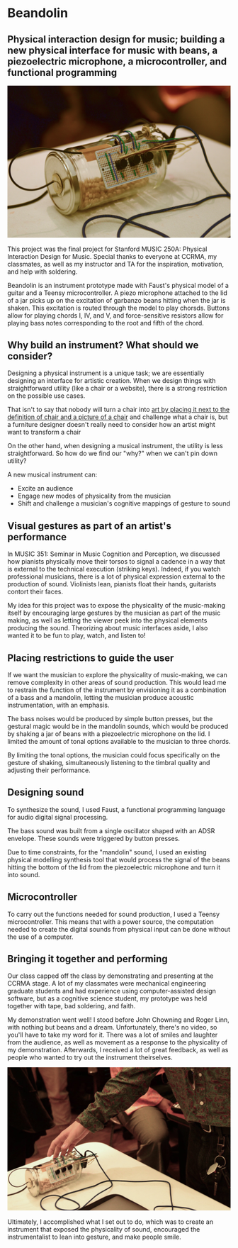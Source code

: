 # Beandolin

## Physical interaction design for music; building a new physical interface for music with beans, a piezoelectric microphone, a microcontroller, and functional programming

![Beandolin](/beandolin.jpg)

This project was the final project for Stanford MUSIC 250A: Physical Interaction Design for Music. Special thanks to everyone at CCRMA, my classmates, as well as my instructor and TA for the inspiration, motivation, and help with soldering.

Beandolin is an instrument prototype made with Faust's physical model of a guitar and a Teensy microcontroller. A piezo microphone attached to the lid of a jar picks up on the excitation of garbanzo beans hitting when the jar is shaken. This excitation is routed through the model to play chorsds. Buttons allow for playing chords I, IV, and V, and force-sensitive resistors allow for playing bass notes corresponding to the root and fifth of the chord.

## Why build an instrument? What should we consider?

Designing a physical instrument is a unique task; we are essentially designing an interface for artistic creation. When we design things with straightforward utility (like a chair or a website), there is a strong restriction on the possible use cases.

That isn't to say that nobody will turn a chair into [art by placing it next to the definition of chair and a picture of a chair](https://en.wikipedia.org/wiki/One_and_Three_Chairs) and challenge what a chair is, but a furniture designer doesn't really need to consider how an artist might want to transform a chair

On the other hand, when designing a musical instrument, the utility is less straightforward. So how do we find our "why?" when we can't pin down utility?

A new musical instrument can:

- Excite an audience
- Engage new modes of physicality from the musician
- Shift and challenge a musician's cognitive mappings of gesture to sound

## Visual gestures as part of an artist's performance

In MUSIC 351: Seminar in Music Cognition and Perception, we discussed how pianists physically move their torsos to signal a cadence in a way that is external to the technical execution (striking keys). Indeed, if you watch professional musicians, there is a lot of physical expression external to the production of sound. Violinists lean, pianists float their hands, guitarists contort their faces.

My idea for this project was to expose the physicality of the music-making itself by encouraging large gestures by the musician as part of the music making, as well as letting the viewer peek into the physical elements producing the sound.
Theorizing about music interfaces aside, I also wanted it to be fun to play, watch, and listen to!

## Placing restrictions to guide the user

If we want the musician to explore the physicality of music-making, we can remove complexity in other areas of sound production. This would lead me to restrain the function of the instrument by envisioning it as a combination of a bass and a mandolin, letting the musician produce acoustic instrumentation, with an emphasis.

The bass noises would be produced by simple button presses, but the gestural magic would be in the mandolin sounds, which would be produced by shaking a jar of beans with a piezoelectric microphone on the lid. I limited the amount of tonal options available to the musician to three chords.

By limiting the tonal options, the musician could focus specifically on the gesture of shaking, simultaneously listening to the timbral quality and adjusting their performance.

## Designing sound

To synthesize the sound, I used Faust, a functional programming language for audio digital signal processing.

The bass sound was built from a single oscillator shaped with an ADSR envelope. These sounds were triggered by button presses.

Due to time constraints, for the "mandolin" sound, I used an existing physical modelling synthesis tool that would process the signal of the beans hitting the bottom of the lid from the piezoelectric microphone and turn it into sound.

## Microcontroller

To carry out the functions needed for sound production, I used a Teensy microcontroller. This means that with a power source, the computation needed to create the digital sounds from physical input can be done without the use of a computer.

## Bringing it together and performing

Our class capped off the class by demonstrating and presenting at the CCRMA stage. A lot of my classmates were mechanical engineering graduate students and had experience using computer-assisted design software, but as a cognitive science student, my prototype was held together with tape, bad soldering, and faith.

My demonstration went well! I stood before John Chowning and Roger Linn, with nothing but beans and a dream. Unfortunately, there's no video, so you'll have to take my word for it. There was a lot of smiles and laughter from the audience, as well as movement as a response to the physicality of my demonstration. Afterwards, I received a lot of great feedback, as well as people who wanted to try out the instrument theirselves.

![Beandolin](/beandolin2.jpg)

Ultimately, I accomplished what I set out to do, which was to create an instrument that exposed the physicality of sound, encouraged the instrumentalist to lean into gesture, and make people smile.
